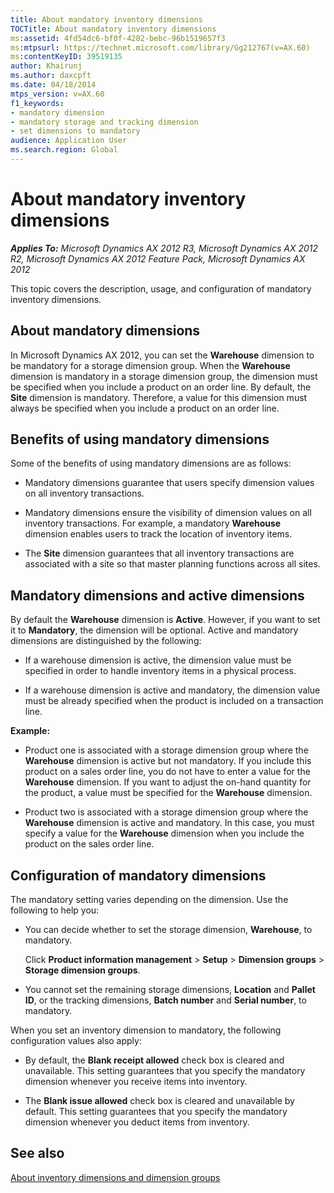 ```yaml
---
title: About mandatory inventory dimensions
TOCTitle: About mandatory inventory dimensions
ms:assetid: 4fd54dc6-bf0f-4282-bebc-96b1519657f3
ms:mtpsurl: https://technet.microsoft.com/library/Gg212767(v=AX.60)
ms:contentKeyID: 39519135
author: Khairunj
ms.author: daxcpft
ms.date: 04/18/2014
mtps_version: v=AX.60
f1_keywords:
- mandatory dimension
- mandatory storage and tracking dimension
- set dimensions to mandatory
audience: Application User
ms.search.region: Global
---
```


# About mandatory inventory dimensions 


_**Applies To:** Microsoft Dynamics AX 2012 R3, Microsoft Dynamics AX 2012 R2, Microsoft Dynamics AX 2012 Feature Pack, Microsoft Dynamics AX 2012_

This topic covers the description, usage, and configuration of mandatory inventory dimensions.

## About mandatory dimensions

In Microsoft Dynamics AX 2012, you can set the **Warehouse** dimension to be mandatory for a storage dimension group. When the **Warehouse** dimension is mandatory in a storage dimension group, the dimension must be specified when you include a product on an order line. By default, the **Site** dimension is mandatory. Therefore, a value for this dimension must always be specified when you include a product on an order line.

## Benefits of using mandatory dimensions

Some of the benefits of using mandatory dimensions are as follows:

  - Mandatory dimensions guarantee that users specify dimension values on all inventory transactions.

  - Mandatory dimensions ensure the visibility of dimension values on all inventory transactions. For example, a mandatory **Warehouse** dimension enables users to track the location of inventory items.

  - The **Site** dimension guarantees that all inventory transactions are associated with a site so that master planning functions across all sites.

## Mandatory dimensions and active dimensions

By default the **Warehouse** dimension is **Active**. However, if you want to set it to **Mandatory**, the dimension will be optional. Active and mandatory dimensions are distinguished by the following:

  - If a warehouse dimension is active, the dimension value must be specified in order to handle inventory items in a physical process.

  - If a warehouse dimension is active and mandatory, the dimension value must be already specified when the product is included on a transaction line.

**Example:**

  - Product one is associated with a storage dimension group where the **Warehouse** dimension is active but not mandatory. If you include this product on a sales order line, you do not have to enter a value for the **Warehouse** dimension. If you want to adjust the on-hand quantity for the product, a value must be specified for the **Warehouse** dimension.

  - Product two is associated with a storage dimension group where the **Warehouse** dimension is active and mandatory. In this case, you must specify a value for the **Warehouse** dimension when you include the product on the sales order line.

## Configuration of mandatory dimensions

The mandatory setting varies depending on the dimension. Use the following to help you:

  - You can decide whether to set the storage dimension, **Warehouse**, to mandatory.
    
    Click **Product information management** \> **Setup** \> **Dimension groups** \> **Storage dimension groups**.

  - You cannot set the remaining storage dimensions, **Location** and **Pallet ID**, or the tracking dimensions, **Batch number** and **Serial number**, to mandatory.

When you set an inventory dimension to mandatory, the following configuration values also apply:

  - By default, the **Blank receipt allowed** check box is cleared and unavailable. This setting guarantees that you specify the mandatory dimension whenever you receive items into inventory.

  - The **Blank issue allowed** check box is cleared and unavailable by default. This setting guarantees that you specify the mandatory dimension whenever you deduct items from inventory.

## See also

[About inventory dimensions and dimension groups](about-inventory-dimensions-and-dimension-groups.md)

  



